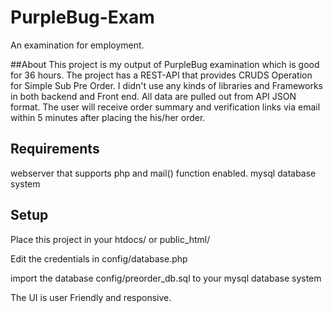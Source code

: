 # PurpleBug-Exam
An examination for employment.

##About 
This project is my output of PurpleBug examination which is good for 36 hours.
The project has a REST-API that provides CRUDS Operation for Simple Sub Pre Order.
I didn't use any kinds of libraries and Frameworks in both backend and Front end.
All data are pulled out from API JSON format.
The user will receive order summary and verification links via email within 5 minutes after placing the his/her order.

## Requirements 
webserver that supports php and mail() function enabled.
mysql database system
  
## Setup

Place this project in your htdocs/ or public_html/

Edit the credentials in config/database.php

import the database config/preorder_db.sql to your mysql database system



The UI is user Friendly and responsive.


 
  


